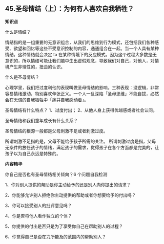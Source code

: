 ## 45.圣母情结（上）：为何有人喜欢自我牺牲？
**知识点**


什么是情结？


情结指的是一组重要的无意识组合，从我们的思维到行为模式，还包括我们各种感受、欲望和回忆等这些不受意识控制的内容，通通组合在一起。当一个人具有某种情结，这种情结就会决定 ta 在某种情境下的反应模式。因为这个过程大多数是无意识的，所以情结可能让我们脑中生出虚假观念，导致我们对自己，对他人，对情境产生非理性的，扭曲的认识。


什么是圣母情结？


心理学里，我们把过度利他的表现叫做圣母情结的影响。三种表现：没逻辑，非常容易情绪激动，特别喜欢伸张正义。一个人一旦深陷「圣母思维」不能自拔，必然会在无谓的自我牺牲中「痛并自我感动着」。


圣母情结有什么特点？
1、过度付出；
2、从他人身上获得优越感或者社会认同。


圣母情结和我们童年成长有什么关系？


圣母情结的根源一般都是父母刺激不足或者刺激过度。


所谓刺激不足指的是，父母不能给予孩子所需的关注。
所谓刺激过度是指，父母无条件的放任孩子的情绪，满足孩子的需求，觉得孩子在各个方面都是完美的，让孩子以为自己永远是特殊的。


**内容精华**


你自己是否也有圣母情结相关倾向？6 个问题自我检测


1、你对别人提供的帮助是你主动给予的还是别人向你提出的请求？


2、你能够允许别人拒绝你主动提供的帮助或者你想要给予的付出吗？


3、你可以接受别人的批评意见吗？


4、你是否将他人看作独立的个体？


5、你提供的付出是否只是为了享受你自己在帮助别人的过程？


6、你觉得自己是否在力所能及的范围内的帮助别人？

